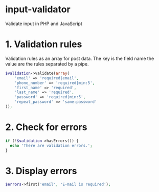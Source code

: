 # input-validator
Validate input in PHP and JavaScript

# 1. Validation rules
Validation rules as an array for post data. The key is the field name the value are the rules separated by a pipe.
```php
$validation->validate(array(
    'email' => 'required|email',
    'phone_number' => 'required|min:5',
    'first_name' => 'required',
    'last_name' => 'required',
    'password' => 'required|min:5',
    'repeat_password' => 'same:password'
));
```

# 2. Check for errors
```php
if (!$validation->hasErrors()) {
  echo 'There are validation errors.';
}
```

# 3. Display errors
```php
$errors->first('email', 'E-mail is required');
```
